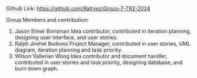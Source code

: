 Github Link: https://github.com/Raltyez/Group-7-TR2-2024

Group Members and contribution: 
1. Jason Elmer Borisman
    Idea contributor, contributed in iteration planning, designing user interface, and user stories.
2. Ralph Jirehel Budiono
    Project Manager, contributed in user stories, UML diagram, iteration planning and task priority.
3. Wilson Vallerian Wong
   Idea contributor and document handler, contributed in user stories and task priority, designing database, and burn down graph.
